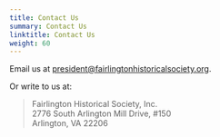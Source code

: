 ```yaml
---
title: Contact Us
summary: Contact Us
linktitle: Contact Us
weight: 60
---
```


Email us at [president@fairlingtonhistoricalsociety.org](mailto:president@fairlingtonhistoricalsociety.org).

Or write to us at:

> Fairlington Historical Society, Inc.<br>
> 2776 South Arlington Mill Drive, #150<br>
> Arlington, VA 22206